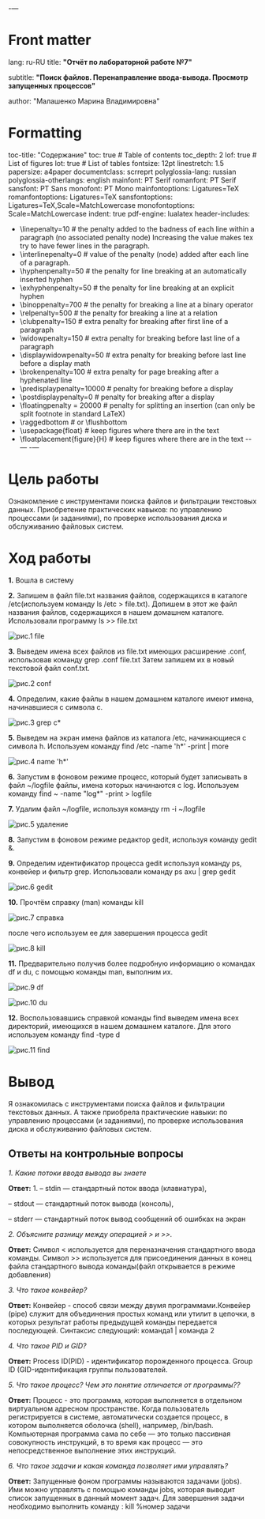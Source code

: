 -—
# Front matter
lang: ru-RU
title: **"Отчёт по лабораторной работе №7"**

subtitle: **"Поиск файлов. Перенаправление ввода-вывода. Просмотр запущенных процессов"**

author: "Малашенко Марина Владимировна"

# Formatting
toc-title: "Содержание"
toc: true # Table of contents
toc_depth: 2
lof: true # List of figures
lot: true # List of tables
fontsize: 12pt
linestretch: 1.5
papersize: a4paper
documentclass: scrreprt
polyglossia-lang: russian
polyglossia-otherlangs: english
mainfont: PT Serif
romanfont: PT Serif
sansfont: PT Sans
monofont: PT Mono
mainfontoptions: Ligatures=TeX
romanfontoptions: Ligatures=TeX
sansfontoptions: Ligatures=TeX,Scale=MatchLowercase
monofontoptions: Scale=MatchLowercase
indent: true
pdf-engine: lualatex
header-includes:
- \linepenalty=10 # the penalty added to the badness of each line within a paragraph (no associated penalty node) Increasing the value makes tex try to have fewer lines in the paragraph.
- \interlinepenalty=0 # value of the penalty (node) added after each line of a paragraph.
- \hyphenpenalty=50 # the penalty for line breaking at an automatically inserted hyphen
- \exhyphenpenalty=50 # the penalty for line breaking at an explicit hyphen
- \binoppenalty=700 # the penalty for breaking a line at a binary operator
- \relpenalty=500 # the penalty for breaking a line at a relation
- \clubpenalty=150 # extra penalty for breaking after first line of a paragraph
- \widowpenalty=150 # extra penalty for breaking before last line of a paragraph
- \displaywidowpenalty=50 # extra penalty for breaking before last line before a display math
- \brokenpenalty=100 # extra penalty for page breaking after a hyphenated line
- \predisplaypenalty=10000 # penalty for breaking before a display
- \postdisplaypenalty=0 # penalty for breaking after a display
- \floatingpenalty = 20000 # penalty for splitting an insertion (can only be split footnote in standard LaTeX)
- \raggedbottom # or \flushbottom
- \usepackage{float} # keep figures where there are in the text
- \floatplacement{figure}{H} # keep figures where there are in the text
--—
-—



# Цель работы

Ознакомление с инструментами поиска файлов и фильтрации
текстовых данных. Приобретение практических навыков: по управлению процессами (и заданиями), по проверке использования диска и обслуживанию файловых систем.



# Ход работы

**1.** Вошла в систему

**2.** Запишем в файл file.txt названия файлов, содержащихся в каталоге /etc(используем команду ls /etc > file.txt).
Допишем в этот же файл названия файлов, содержащихся в нашем домашнем каталоге. Использовали программу ls >> file.txt

![рис.1 file](screen/1.jpg)


**3.** Выведем имена всех файлов из file.txt имеющих расширение .conf, использовав команду
grep .conf file.txt
Затем запишем их в новый текстовой файл conf.txt.

![рис.2 conf](screen/2.jpg)

**4.**	Определим, какие файлы в нашем домашнем каталоге имеют имена, начинавшиеся с символа c.

![рис.3 grep c*](screen/3.jpg)


**5.** Выведем на экран имена файлов из каталога /etc, начинающиеся с символа h. Используем команду find /etc -name 'h*' -print | more

![рис.4 name 'h*'](screen/4.jpg)


**6.** Запустим в фоновом режиме процесс, который будет записывать в файл ~/logfile файлы, имена которых начинаются с log. Используем команду find ~ -name "log*" -print > logfile
 
**7.** Удалим файл ~/logfile, используя команду rm -i ~/logfile

![рис.5 удаление](screen/5.jpg)

**8.** Запустим в фоновом режиме редактор gedit, используя команду gedit &.

**9.** Определим идентификатор процесса gedit используя команду ps, конвейер и фильтр grep.
Использовали команду ps axu | grep gedit

![рис.6 gedit](screen/6.jpg)

**10.** Прочтём справку (man) команды kill

![рис.7 справка](screen/7.jpg)

после чего используем ее для завершения процесса gedit

![рис.8 kill](screen/8.jpg)

**11.** Предварительно получив более подробную информацию о командах df и du, с помощью команды man, выполним их.

![рис.9 df](screen/9.jpg)

![рис.10 du](screen/10.jpg)

**12.** Воспользовавшись справкой команды find выведем имена всех директорий, имеющихся в нашем домашнем каталоге. Для этого используем команду find -type d

![рис.11 find](screen/11.jpg)






# Вывод
Я ознакомилась с инструментами поиска файлов и фильтрации текстовых данных. А также приобрела практические навыки: по управлению процессами (и заданиями), по проверке использования диска и обслуживанию файловых систем.



## Ответы на контрольные вопросы
*1. Какие потоки ввода вывода вы знаете*

**Ответ:** 1.	– stdin — стандартный поток ввода (клавиатура),

–	stdout — стандартный поток вывода (консоль),

–	stderr — стандартный поток вывод сообщений об ошибках на экран


*2. Объясните разницу между операцией > и >>.*

**Ответ:** Символ < используется для переназначения стандартного ввода команды.
Символ >> используется для присоединения данных в конец файла стандартного вывода команды(файл открывается в режиме добавления)


*3. Что такое конвейер?*

**Ответ:** Конвейер - способ связи между двумя программами.Конвейер (pipe) служит для объединения простых команд или утилит в цепочки, в которых результат работы предыдущей команды передается последующей. Синтаксис следующий: команда1 | команда 2

*4. Что такое PID и GID?*

**Ответ:** Process ID(PID) - идентификатор порожденного процесса. Group ID (GID-идентификация группы пользователей.

*5. Что такое процесс? Чем это понятие отличается от программы??*

**Ответ:**	Процесс - это программа, которая выполняется в отдельном виртуальном адресном пространстве. Когда пользователь регистрируется в системе, автоматически создается процесс, в котором выполняется оболочка (shell), например, /bin/bash.
Компьютерная программа сама по себе — это только пассивная совокупность инструкций, в то время как процесс — это непосредственное выполнение этих инструкций.


*6. Что такое задачи и какая команда позволяет ими управлять?*

**Ответ:** Запущенные фоном программы называются задачами (jobs). Ими можно управлять с помощью команды jobs, которая выводит список запущенных в данный момент задач. Для завершения задачи необходимо выполнить команду :
kill %номер задачи
